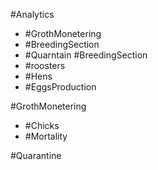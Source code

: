 #Analytics 
- #GrothMonetering 
- #BreedingSection 
- #Quarntain 
#BreedingSection
- #roosters 
- #Hens 
- #EggsProduction 
 
#GrothMonetering 
- #Chicks
- #Mortality 

#Quarantine 